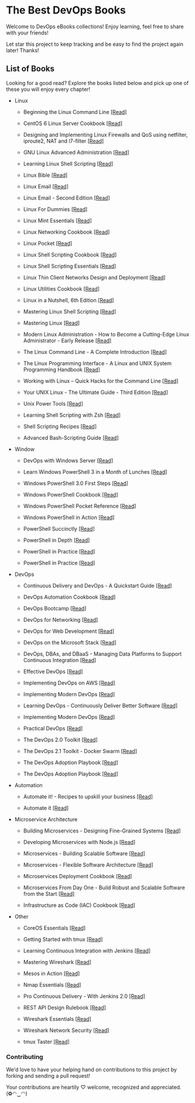 # The Best DevOps Books

Welcome to DevOps eBooks collections! Enjoy learning, feel free to share with your friends!

Let star this project to keep tracking and be easy to find the project again later! Thanks!

## List of Books

Looking for a good read? Explore the books listed below and pick up one of these you will enjoy every chapter!

* Linux

  * Beginning the Linux Command Line [[Read]](/books/Beginning%20the%20Linux%20Command%20Line.pdf)
  
  * CentOS 6 Linux Server Cookbook [[Read]](/books/CentOS%206%20Linux%20Server%20Cookbook.pdf)
  
  * Designing and Implementing Linux Firewalls and QoS using netfilter, iproute2, NAT and l7-filter [[Read]](/books/Designing%20and%20Implementing%20Linux%20Firewalls%20and%20QoS%20using%20netfilter%2C%20iproute2%2C%20NAT%20and%20l7-filter.pdf)
  
  * GNU Linux Advanced Administration [[Read]](/books/GNU%20Linux%20Advanced%20Administration.pdf)
  
  * Learning Linux Shell Scripting [[Read]](/books/Learning%20Linux%20Shell%20Scripting.pdf)
  
  * Linux Bible [[Read]](/books/Linux%20Bible.pdf)
  
  * Linux Email [[Read]](/books/Linux%20Email.pdf)
  
  * Linux Email - Second Edition [[Read]](/books/Linux%20Email%20-%20Second%20Edition.pdf)
    
  * Linux For Dummies [[Read]](/books/Linux%20For%20Dummies.pdf)
  
  * Linux Mint Essentials [[Read]](/books/Linux%20Mint%20Essentials.pdf)
  
  * Linux Networking Cookbook [[Read]](/books/Linux%20Networking%20Cookbook.pdf)
  
  * Linux Pocket [[Read]](/books/Linux%20Pocket.pdf)
  
  * Linux Shell Scripting Cookbook [[Read]](/books/Linux%20Shell%20Scripting%20Cookbook.pdf)
  
  * Linux Shell Scripting Essentials [[Read]](/books/Linux%20Shell%20Scripting%20Essentials.pdf)
  
  * Linux Thin Client Networks Design and Deployment [[Read]](/books/Linux%20Thin%20Client%20Networks%20Design%20and%20Deployment.pdf)
  
  * Linux Utilities Cookbook [[Read]](/books/Linux%20Utilities%20Cookbook.pdf)
  
  * Linux in a Nutshell, 6th Edition [[Read]](/books/Linux%20in%20a%20Nutshell%2C%206th%20Edition.pdf)
  
  * Mastering Linux Shell Scripting [[Read]](/books/Mastering%20Linux%20Shell%20Scripting.pdf)
  
  * Mastering Linux [[Read]](/books/Mastering%20Linux.pdf)
  
  * Modern Linux Administration - How to Become a Cutting-Edge Linux Administrator - Early Release [[Read]](/books/Modern%20Linux%20Administration%20-%20How%20to%20Become%20a%20Cutting-Edge%20Linux%20Administrator%20-%20Early%20Release.pdf)
  
  * The Linux Command Line - A Complete Introduction [[Read]](/books/The%20Linux%20Command%20Line%20-%20A%20Complete%20Introduction.pdf)
  
  * The Linux Programming Interface - A Linux and UNIX System Programming Handbook [[Read]](/books/The%20Linux%20Programming%20Interface%20-%20A%20Linux%20and%20UNIX%20System%20Programming%20Handbook.pdf)
  
  * Working with Linux – Quick Hacks for the Command Line [[Read]](/books/Working%20with%20Linux%20–%20Quick%20Hacks%20for%20the%20Command%20Line.pdf)
  
  * Your UNIX Linux - The Ultimate Guide - Third Edition [[Read]](/books/Your%20UNIX%20Linux%20-%20The%20Ultimate%20Guide%20-%20Third%20Edition.pdf)
  
  * Unix Power Tools [[Read]](/books/Unix%20Power%20Tools.pdf)
  
  * Learning Shell Scripting with Zsh [[Read]](/books/Learning%20Shell%20Scripting%20with%20Zsh.pdf)
  
  * Shell Scripting Recipes [[Read]](/books/Shell%20Scripting%20Recipes.pdf)
  
  * Advanced Bash-Scripting Guide [[Read]](/books/Advanced%20Bash-Scripting%20Guide.pdf)

* Window

  * DevOps with Windows Server [[Read]](/books/DevOps%20with%20Windows%20Server%202016.pdf)
  
  * Learn Windows PowerShell 3 in a Month of Lunches [[Read]](/books/Learn%20Windows%20PowerShell%203%20in%20a%20Month%20of%20Lunches.pdf)
  
  * Windows PowerShell 3.0 First Steps [[Read]](/books/Windows%20PowerShell%203.0%20First%20Steps.pdf)
  
  * Windows PowerShell Cookbook [[Read]](/books/Windows%20PowerShell%20Cookbook.pdf)
  
  * Windows PowerShell Pocket Reference [[Read]](/books/Windows%20PowerShell%20Pocket%20Reference.pdf)
  
  * Windows PowerShell in Action [[Read]](/books/Windows%20PowerShell%20in%20Action.pdf)
  
  * PowerShell Succinctly [[Read]](/books/PowerShell%20Succinctly.pdf)
  
  * PowerShell in Depth [[Read]](/books/PowerShell%20in%20Depth.pdf)
  
  * PowerShell in Practice [[Read]](/books/PowerShell%20in%20Practice.pdf)
  
  * PowerShell in Practice [[Read]](/books/PowerShell%20in%20Practice.pdf)
  
* DevOps

  * Continuous Delivery and DevOps - A Quickstart Guide [[Read]](/books/Continuous%20Delivery%20and%20DevOps%20-%20A%20Quickstart%20Guide.pdf)
  
  * DevOps Automation Cookbook [[Read]](/books/DevOps%20Automation%20Cookbook.pdf)
  
  * DevOps Bootcamp [[Read]](/books/DevOps%20Bootcamp.pdf)
  
  * DevOps for Networking [[Read]](/books/DevOps%20for%20Networking.pdf)
  
  * DevOps for Web Development [[Read]](/books/DevOps%20for%20Web%20Development.pdf)
  
  * DevOps on the Microsoft Stack [[Read]](/books/DevOps%20on%20the%20Microsoft%20Stack.pdf)
  
  * DevOps, DBAs, and DBaaS - Managing Data Platforms to Support Continuous Integration [[Read]](/books/DevOps%2C%20DBAs%2C%20and%20DBaaS%20-%20Managing%20Data%20Platforms%20to%20Support%20Continuous%20Integration.pdf)
  
  * Effective DevOps [[Read]](/books/Effective%20DevOps.pdf)
  
  * Implementing DevOps on AWS [[Read]](/books/Implementing%20DevOps%20on%20AWS.pdf)
  
  * Implementing Modern DevOps [[Read]](/books/Implementing%20Modern%20DevOps.pdf)
  
  * Learning DevOps - Continuously Deliver Better Software [[Read]](/books/Learning%20DevOps%20-%20Continuously%20Deliver%20Better%20Software.pdf)
  
  * Implementing Modern DevOps [[Read]](/books/Implementing%20Modern%20DevOps.pdf)
  
  * Practical DevOps [[Read]](/books/Practical%20DevOps.pdf)
  
  * The DevOps 2.0 Toolkit [[Read]](/books/The%20DevOps%202.0%20Toolkit.pdf)
  
  * The DevOps 2.1 Toolkit - Docker Swarm [[Read]](/books/The%20DevOps%202.1%20Toolkit%20-%20Docker%20Swarm.pdf)
  
  * The DevOps Adoption Playbook [[Read]](/books/The%20DevOps%20Adoption%20Playbook.pdf)
  
  * The DevOps Adoption Playbook [[Read]](/books/The%20DevOps%20Adoption%20Playbook.pdf)
  
* Automation

  * Automate it! - Recipes to upskill your business [[Read]](/books/Automate%20it!%20-%20Recipes%20to%20upskill%20your%20business.pdf)
  
  * Automate it [[Read]](/books/Automate%20it!.pdf)
  
* Microservice Architecture

  * Building Microservices - Designing Fine-Grained Systems [[Read]](/books/Building%20Microservices%20-%20Designing%20Fine-Grained%20Systems.pdf)
  
  * Developing Microservices with Node.js [[Read]](/books/Developing%20Microservices%20with%20Node.js.pdf)
  
  * Microservices - Building Scalable Software [[Read]](/books/Microservices%20-%20Building%20Scalable%20Software.pdf)
  
  * Microservices - Flexible Software Architecture [[Read]](/books/Microservices%20-%20Flexible%20Software%20Architecture.pdf)
  
  * Microservices Deployment Cookbook [[Read]](/books/Microservices%20Deployment%20Cookbook.pdf)
  
  * Microservices From Day One - Build Robust and Scalable Software from the Start [[Read]](/books/Microservices%20From%20Day%20One%20-%20Build%20Robust%20and%20Scalable%20Software%20from%20the%20Start.pdf)
  
  * Infrastructure as Code (IAC) Cookbook [[Read]](/books/Infrastructure%20as%20Code%20(IAC)%20Cookbook.pdf)
  
* Other

  * CoreOS Essentials [[Read]](/books/CoreOS%20Essentials.pdf)
  
  * Getting Started with tmux [[Read]](/books/Getting%20Started%20with%20tmux.pdf)
  
  * Learning Continuous Integration with Jenkins [[Read]](/books/Learning%20Continuous%20Integration%20with%20Jenkins.pdf)
  
  * Mastering Wireshark [[Read]](/books/Mastering%20Wireshark.pdf)
  
  * Mesos in Action [[Read]](/books/Mesos%20in%20Action.pdf)
  
  * Nmap Essentials [[Read]](/books/Nmap%20Essentials.pdf)
  
  * Pro Continuous Delivery - With Jenkins 2.0 [[Read]](/books/Pro%20Continuous%20Delivery%20-%20With%20Jenkins%202.0.pdf)
  
  * REST API Design Rulebook [[Read]](/books/REST%20API%20Design%20Rulebook.pdf)
  
  * Wireshark Essentials [[Read]](/books/Wireshark%20Essentials.pdf)
  
  * Wireshark Network Security [[Read]](/books/Wireshark%20Network%20Security.pdf)
  
  * tmux Taster [[Read]](/books/tmux%20Taster.pdf)
    
### Contributing

We'd love to have your helping hand on contributions to this project by forking and sending a pull request!

Your contributions are heartily ♡ welcome, recognized and appreciated. (✿◠‿◠)

